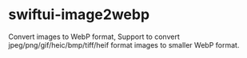 # swiftui-image2webp
Convert images to WebP format, Support to convert jpeg/png/gif/heic/bmp/tiff/heif format images to smaller WebP format.
